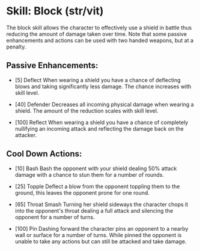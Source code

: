 # Skill: Block (str/vit)
The block skill allows the character to effectively use a shield in battle thus
reducing the amount of damage taken over time. Note that some passive
enhancements and actions can be used with two handed weapons, but at a penalty.

## Passive Enhancements:

- [5] Deflect
  When wearing a shield you have a chance of deflecting blows and taking
  significantly less damage. The chance increases with skill level.

- [40] Defender
  Decreases all incoming physical damage when wearing a shield. The amount of
  the reduction scales with skill level.

- [100] Reflect
  When wearing a shield you have a chance of completely nullifying an incoming
  attack and reflecting the damage back on the attacker.

## Cool Down Actions:

- [10] Bash
  Bash the opponent with your shield dealing 50% attack damage with a chance to
  stun them for a number of rounds.

- [25] Topple
  Deflect a blow from the opponent toppling them to the ground, this leaves the
  opponent prone for one round.

- [65] Throat Smash
  Turning her shield sideways the character chops it into the opponent's throat
  dealing a full attack and silencing the opponent for a number of turns.

- [100] Pin
  Dashing forward the character pins an opponent to a nearby wall or surface for
  a number of turns. While pinned the opponent is unable to take any actions but
  can still be attacked and take damage.
